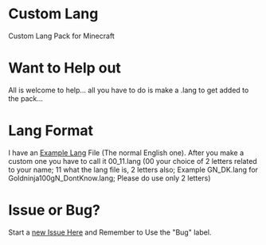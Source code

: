 # Custom Lang
Custom Lang Pack for Minecraft

# Want to Help out
All is welcome to help... all you have to do is make a .lang to get added to the pack...

# Lang Format
I have an [Example Lang](https://github.com/Goldninja100gn/lang/blob/master/assets/minecraft/lang/Example.lang) File (The normal English one). After you make a custom one you have to call it 00_11.lang (00 your choice of 2 letters related to your name; 11 what the lang file is, 2 letters also; Example GN_DK.lang for Goldninja100gN_DontKnow.lang; Please do use only 2 letters)

# Issue or Bug?
Start a [new Issue Here](https://github.com/Goldninja100gn/lang/issues/new) and Remember to Use the "Bug" label.
